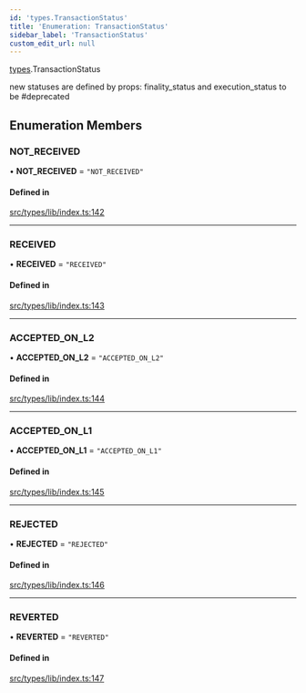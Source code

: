 ```yaml
---
id: 'types.TransactionStatus'
title: 'Enumeration: TransactionStatus'
sidebar_label: 'TransactionStatus'
custom_edit_url: null
---
```


[types](../namespaces/types.md).TransactionStatus

new statuses are defined by props: finality_status and execution_status
to be #deprecated

## Enumeration Members

### NOT_RECEIVED

• **NOT_RECEIVED** = `"NOT_RECEIVED"`

#### Defined in

[src/types/lib/index.ts:142](https://github.com/0xs34n/starknet.js/blob/develop/src/types/lib/index.ts#L142)

---

### RECEIVED

• **RECEIVED** = `"RECEIVED"`

#### Defined in

[src/types/lib/index.ts:143](https://github.com/0xs34n/starknet.js/blob/develop/src/types/lib/index.ts#L143)

---

### ACCEPTED_ON_L2

• **ACCEPTED_ON_L2** = `"ACCEPTED_ON_L2"`

#### Defined in

[src/types/lib/index.ts:144](https://github.com/0xs34n/starknet.js/blob/develop/src/types/lib/index.ts#L144)

---

### ACCEPTED_ON_L1

• **ACCEPTED_ON_L1** = `"ACCEPTED_ON_L1"`

#### Defined in

[src/types/lib/index.ts:145](https://github.com/0xs34n/starknet.js/blob/develop/src/types/lib/index.ts#L145)

---

### REJECTED

• **REJECTED** = `"REJECTED"`

#### Defined in

[src/types/lib/index.ts:146](https://github.com/0xs34n/starknet.js/blob/develop/src/types/lib/index.ts#L146)

---

### REVERTED

• **REVERTED** = `"REVERTED"`

#### Defined in

[src/types/lib/index.ts:147](https://github.com/0xs34n/starknet.js/blob/develop/src/types/lib/index.ts#L147)
